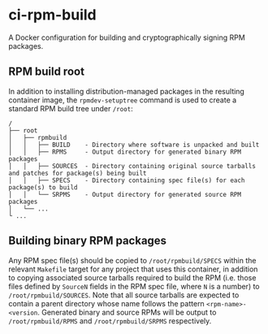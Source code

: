 # ci-rpm-build

A Docker configuration for building and cryptographically signing RPM packages.

## RPM build root

In addition to installing distribution-managed packages in the resulting container image, the `rpmdev-setuptree` command is used to create a standard RPM build tree under `/root`:

```
/
├── root
│   ├── rpmbuild
│   │   ├── BUILD    - Directory where software is unpacked and built
│   │   ├── RPMS     - Output directory for generated binary RPM packages
│   │   ├── SOURCES  - Directory containing original source tarballs and patches for package(s) being built
│   │   ├── SPECS    - Directory containing spec file(s) for each package(s) to build
│   │   └── SRPMS    - Output directory for generated source RPM packages
│   └── ...
└ ...
```

## Building binary RPM packages

Any RPM spec file(s) should be copied to `/root/rpmbuild/SPECS` within the relevant `Makefile` target for any project that uses this container, in addition to copying associated source tarballs required to build the RPM (i.e. those files defined by `SourceN` fields in the RPM spec file, where `N` is a number) to `/root/rpmbuild/SOURCES`. Note that all source tarballs are expected to contain a parent directory whose name follows the pattern `<rpm-name>-<version`. Generated binary and source RPMs will be output to `/root/rpmbuild/RPMS` and `/root/rpmbuild/SRPMS` respectively.
